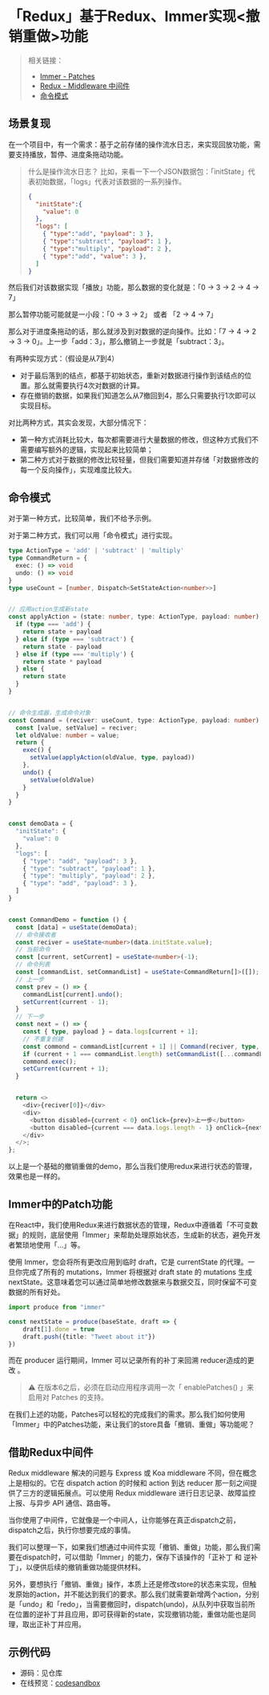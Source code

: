 # 「Redux」基于Redux、Immer实现<撤销重做>功能

> 相关链接：
> - [Immer - Patches](https://immerjs.github.io/immer/zh-CN/patches)
> - [Redux - Middleware 中间件](https://cn.redux.js.org/understanding/history-and-design/middleware#understanding-middleware)
> - [命令模式](https://refactoringguru.cn/design-patterns/command)


## 场景复现

在一个项目中，有一个需求：基于之前存储的操作流水日志，来实现回放功能，需要支持播放，暂停、进度条拖动功能。

> 什么是操作流水日志？
> 比如，来看一下一个JSON数据包：「initState」代表初始数据，「logs」代表对该数据的一系列操作。
> ```json
> {
>   "initState":{
>     "value": 0
>   },
>   "logs": [
>     { "type":"add", "payload": 3 },
>     { "type":"subtract", "payload": 1 },
>     { "type":"multiply", "payload": 2 },
>     { "type":"add", "value": 3 },
>   ]
> }
> ```

然后我们对该数据实现「播放」功能，那么数据的变化就是：「0 -> 3 -> 2 -> 4 -> 7」

那么暂停功能可能就是一小段：「0 -> 3 -> 2」 或者  「2 -> 4 -> 7」

那么对于进度条拖动的话，那么就涉及到对数据的逆向操作。比如：「7 -> 4 -> 2 -> 3 -> 0」。上一步「add：3」，那么撤销上一步就是「subtract：3」。

有两种实现方式：（假设是从7到4）
- 对于最后落到的结点，都基于初始状态，重新对数据进行操作到该结点的位置。那么就需要执行4次对数据的计算。
- 存在撤销的数据，如果我们知道怎么从7撤回到4，那么只需要执行1次即可以实现目标。

对比两种方式，其实会发现，大部分情况下：

- 第一种方式消耗比较大，每次都需要进行大量数据的修改，但这种方式我们不需要编写额外的逻辑，实现起来比较简单；
- 第二种方式对于数据的修改比较轻量，但我们需要知道并存储「对数据修改的每一个反向操作」，实现难度比较大。

## 命令模式

对于第一种方式，比较简单，我们不给予示例。

对于第二种方式，我们可以用「命令模式」进行实现。


```ts
type ActionType = 'add' | 'subtract' | 'multiply'
type CommandReturn = {
  exec: () => void
  undo: () => void
}
type useCount = [number, Dispatch<SetStateAction<number>>]


// 应用action生成新state
const applyAction = (state: number, type: ActionType, payload: number) => {
  if (type === 'add') {
    return state + payload
  } else if (type === 'subtract') {
    return state - payload
  } else if (type === 'multiply') {
    return state * payload
  } else {
    return state
  }
}


// 命令生成器，生成命令对象
const Command = (reciver: useCount, type: ActionType, payload: number): CommandReturn => {
  const [value, setValue] = reciver;
  let oldValue: number = value;
  return {
    exec() {
      setValue(applyAction(oldValue, type, payload))
    },
    undo() {
      setValue(oldValue)
    }
  }
}


const demoData = {
  "initState": {
    "value": 0
  },
  "logs": [
    { "type": "add", "payload": 3 },
    { "type": "subtract", "payload": 1 },
    { "type": "multiply", "payload": 2 },
    { "type": "add", "payload": 3 },
  ]
}


const CommandDemo = function () {
  const [data] = useState(demoData);
  // 命令接收者
  const reciver = useState<number>(data.initState.value);
  // 当前命令
  const [current, setCurrent] = useState<number>(-1);
  // 命令列表
  const [commandList, setCommandList] = useState<CommandReturn[]>([]);
  // 上一步
  const prev = () => {
    commandList[current].undo();
    setCurrent(current - 1);
  }
  // 下一步
  const next = () => {
    const { type, payload } = data.logs[current + 1];
    // 不重复创建
    const commond = commandList[current + 1] || Command(reciver, type, payload);
    if (current + 1 === commandList.length) setCommandList([...commandList, commond]);
    commond.exec();
    setCurrent(current + 1);
  }


  return <>
    <div>{reciver[0]}</div>
    <div>
      <button disabled={current < 0} onClick={prev}>上一步</button>
      <button disabled={current === data.logs.length - 1} onClick={next}>下一步</button>
    </div>
  </>;
};
```

以上是一个基础的撤销重做的demo，那么当我们使用redux来进行状态的管理，效果也是一样的。

## Immer中的Patch功能

在React中，我们使用Redux来进行数据状态的管理，Redux中遵循着「不可变数据」的规则，底层使用「Immer」来帮助处理原始状态，生成新的状态，避免开发者繁琐地使用「...」等。

使用 Immer，您会将所有更改应用到临时 draft，它是 currentState 的代理。一旦你完成了所有的 mutations，Immer 将根据对 draft state 的 mutations 生成 nextState。这意味着您可以通过简单地修改数据来与数据交互，同时保留不可变数据的所有好处。

```ts
import produce from "immer"

const nextState = produce(baseState, draft => {
    draft[1].done = true
    draft.push({title: "Tweet about it"})
})
```

而在 producer 运行期间，Immer 可以记录所有的补丁来回溯 reducer造成的更改 。

> ⚠ 在版本6之后，必须在启动应用程序调用一次「 enablePatches() 」来启用对 Patches 的支持。

在我们上述的功能，Patches可以轻松的完成我们的需求。那么我们如何使用「Immer」中的Patches功能，来让我们的store具备「撤销、重做」等功能呢？

## 借助Redux中间件

Redux middleware 解决的问题与 Express 或 Koa middleware 不同，但在概念上是相似的。它在 dispatch action 的时候和 action 到达 reducer 那一刻之间提供了三方的逻辑拓展点。可以使用 Redux middleware 进行日志记录、故障监控上报、与异步 API 通信、路由等。

当你使用了中间件，它就像是一个中间人，让你能够在真正dispatch之前，dispatch之后，执行你想要完成的事情。

我们可以整理一下，如果我们想通过中间件实现「撤销、重做」功能，那么我们需要在dispatch时，可以借助「Immer」的能力，保存下该操作的「正补丁 和 逆补丁」，以便供后续的撤销重做功能提供材料。

另外，要想执行「撤销、重做」操作，本质上还是修改store的状态来实现，但触发原始的action，并不能达到我们的要求。那么我们就需要新增两个action，分别是「undo」和「redo」，当需要撤回时，dispatch(undo)，从队列中获取当前所在位置的逆补丁并且应用，即可获得新的state，实现撤销功能，重做功能也是同理，取出正补丁并应用。

## 示例代码

- 源码：见仓库
- 在线预览：[codesandbox](https://codesandbox.io/p/github/Merlin218/redux-undo-demo/main?file=%2FREADME.md&workspace=%257B%2522activeFileId%2522%253A%2522clf55aogv000jg3eneep0056x%2522%252C%2522openFiles%2522%253A%255B%2522%252FREADME.md%2522%255D%252C%2522sidebarPanel%2522%253A%2522EXPLORER%2522%252C%2522gitSidebarPanel%2522%253A%2522COMMIT%2522%252C%2522spaces%2522%253A%257B%2522clf55art700153b6iqsz681t3%2522%253A%257B%2522key%2522%253A%2522clf55art700153b6iqsz681t3%2522%252C%2522name%2522%253A%2522Default%2522%252C%2522devtools%2522%253A%255B%257B%2522key%2522%253A%2522clf55art800163b6iu2a4vlbj%2522%252C%2522type%2522%253A%2522PROJECT_SETUP%2522%252C%2522isMinimized%2522%253Atrue%257D%252C%257B%2522type%2522%253A%2522PREVIEW%2522%252C%2522taskId%2522%253A%2522dev%2522%252C%2522port%2522%253A5173%252C%2522key%2522%253A%2522clf55awb200b13b6iy7ib4335%2522%252C%2522isMinimized%2522%253Afalse%257D%252C%257B%2522type%2522%253A%2522TASK_LOG%2522%252C%2522taskId%2522%253A%2522dev%2522%252C%2522key%2522%253A%2522clf55au1m00523b6i7wnmsay4%2522%252C%2522isMinimized%2522%253Afalse%257D%255D%257D%257D%252C%2522currentSpace%2522%253A%2522clf55art700153b6iqsz681t3%2522%252C%2522spacesOrder%2522%253A%255B%2522clf55art700153b6iqsz681t3%2522%255D%252C%2522hideCodeEditor%2522%253Afalse%257D)
